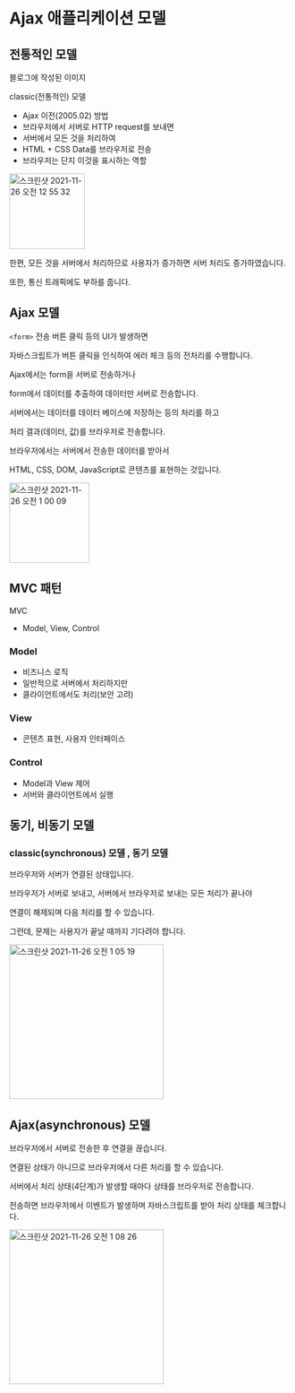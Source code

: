 # Ajax 애플리케이션 모델

## 전통적인 모델

블로그에 작성된 이미지

classic(전통적인) 모델

- Ajax 이전(2005.02) 방법
- 브라우저에서 서버로 HTTP request를 보내면
- 서버에서 모든 것을 처리하여
- HTML + CSS Data를 브라우저로 전송
- 브라우저는 단지 이것을 표시하는 역할

<img width="135" alt="스크린샷 2021-11-26 오전 12 55 32" src="https://user-images.githubusercontent.com/81012135/143471960-d7fb4a25-fd5d-4fdc-8b1c-c9eb858dbed6.png">

한편, 모든 것을 서버에서 처리하므로 사용자가 증가하면 서버 처리도 증가하였습니다.

또한, 통신 트래픽에도 부하를 줍니다.

## Ajax 모델

`<form>` 전송 버튼 클릭 등의 UI가 발생하면

자바스크립트가 버튼 클릭을 인식하여 에러 체크 등의 전처리를 수행합니다.

Ajax에서는 form을 서버로 전송하거나

form에서 데이터를 추출하여 데이터만 서버로 전송합니다.

서버에서는 데이터를 데이터 베이스에 저장하는 등의 처리를 하고

처리 결과(데이터, 값)를 브라우저로 전송합니다.

브라우저에서는 서버에서 전송한 데이터를 받아서

HTML, CSS, DOM, JavaScript로 콘텐츠를 표현하는 것입니다.

<img width="143" alt="스크린샷 2021-11-26 오전 1 00 09" src="https://user-images.githubusercontent.com/81012135/143472612-1186a2a7-f4bd-43f5-b377-fe2c901ebc48.png">

## MVC 패턴

MVC

- Model, View, Control

### Model

- 비즈니스 로직
- 일반적으로 서버에서 처리하지만
- 클라이언트에서도 처리(보안 고려)

### View

- 콘텐츠 표현, 사용자 인터페이스

### Control

- Model과 View 제어
- 서버와 클라이언트에서 실행

## 동기, 비동기 모델

### classic(synchronous) 모델 , 동기 모델

브라우저와 서버가 연결된 상태입니다.

브라우저가 서버로 보내고, 서버에서 브라우저로 보내는 모든 처리가 끝나야

연결이 해제되며 다음 처리를 할 수 있습니다.

그런데, 문제는 사용자가 끝날 때까지 기다려야 합니다.

<img width="276" alt="스크린샷 2021-11-26 오전 1 05 19" src="https://user-images.githubusercontent.com/81012135/143473313-e15b140a-60f3-4d52-8a7c-476d434cf81d.png">

## Ajax(asynchronous) 모델

브라우저에서 서버로 전송한 후 연결을 끊습니다.

연결된 상태가 아니므로 브라우저에서 다른 처리를 할 수 있습니다.

서버에서 처리 상태(4단계)가 발생할 때마다 상태를 브라우저로 전송합니다.

전송하면 브라우저에서 이벤트가 발생하며 자바스크립트를 받아 처리 상태를 체크합니다.

<img width="276" alt="스크린샷 2021-11-26 오전 1 08 26" src="https://user-images.githubusercontent.com/81012135/143473728-daaca0d8-094f-4152-8721-58d6d02cfc0f.png">
